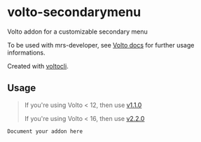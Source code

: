 # volto-secondarymenu

Volto addon for a customizable secondary menu

To be used with mrs-developer, see [Volto docs](https://docs.voltocms.com/customizing/add-ons/) for further usage informations.

Created with [voltocli](https://github.com/nzambello/voltocli).

## Usage

> If you're using Volto < 12, then use [v1.1.0](https://github.com/collective/volto-secondarymenu/tree/v1.1.0)
>
> If you're using Volto < 16, then use [v2.2.0](https://github.com/collective/volto-secondarymenu/tree/v2.2.0)

`Document your addon here`
